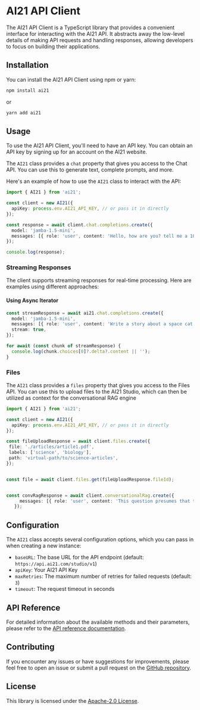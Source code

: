 # AI21 API Client

The AI21 API Client is a TypeScript library that provides a convenient interface for interacting with the AI21 API. It abstracts away the low-level details of making API requests and handling responses, allowing developers to focus on building their applications.

## Installation

You can install the AI21 API Client using npm or yarn:

```bash
npm install ai21
```

or

```bash
yarn add ai21
```

## Usage

To use the AI21 API Client, you'll need to have an API key. You can obtain an API key by signing up for an account on the AI21 website.

The `AI21` class provides a `chat` property that gives you access to the Chat API. You can use this to generate text, complete prompts, and more.

Here's an example of how to use the `AI21` class to interact with the API:

```typescript
import { AI21 } from 'ai21';

const client = new AI21({
  apiKey: process.env.AI21_API_KEY, // or pass it in directly
});

const response = await client.chat.completions.create({
  model: 'jamba-1.5-mini',
  messages: [{ role: 'user', content: 'Hello, how are you? tell me a 100 line story about a cat named "Fluffy"' }],
});

console.log(response);
```

### Streaming Responses

The client supports streaming responses for real-time processing. Here are examples using different approaches:

#### Using Async Iterator

```typescript
const streamResponse = await ai21.chat.completions.create({
  model: 'jamba-1.5-mini',
  messages: [{ role: 'user', content: 'Write a story about a space cat' }],
  stream: true,
});

for await (const chunk of streamResponse) {
  console.log(chunk.choices[0]?.delta?.content || '');
}
```

### Files


The `AI21` class provides a `files` property that gives you access to the Files API. You can use this to upload files to the AI21 Studio, which can then be utilized as context for the conversational RAG engine


```typescript
import { AI21 } from 'ai21';

const client = new AI21({
  apiKey: process.env.AI21_API_KEY, // or pass it in directly
});

const fileUploadResponse = await client.files.create({
 file: './articles/article1.pdf',
 labels: ['science', 'biology'],
 path: 'virtual-path/to/science-articles',
});


const file = await client.files.get(fileUploadResponse.fileId);


const convRagResponse = await client.conversationalRag.create({
     messages: [{ role: 'user', content: 'This question presumes that the answer can be found within the uploaded files.' }],
   });
```


## Configuration

The `AI21` class accepts several configuration options, which you can pass in when creating a new instance:

- `baseURL`: The base URL for the API endpoint (default: `https://api.ai21.com/studio/v1`)
- `apiKey`: Your AI21 API Key
- `maxRetries`: The maximum number of retries for failed requests (default: `3`)
- `timeout`: The request timeout in seconds

## API Reference

For detailed information about the available methods and their parameters, please refer to the [API reference documentation](https://docs.ai21.com/docs).

## Contributing

If you encounter any issues or have suggestions for improvements, please feel free to open an issue or submit a pull request on the [GitHub repository](https://github.com/AI21Labs/ai21-typescript).

## License

This library is licensed under the [Apache-2.0 License](LICENSE).
